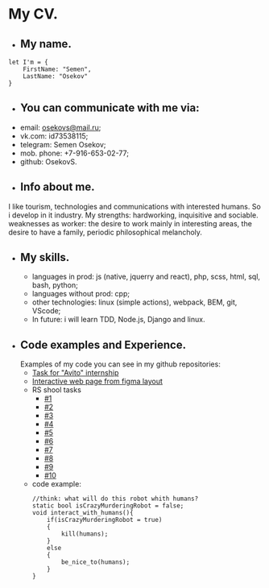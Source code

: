 # My CV.
* ## My name.
```
let I'm = {  
    FirstName: "Semen",  
    LastName: "Osekov"  
}  
```
* ## You can communicate with me via:  
- email: osekovs@mail.ru;
- vk.com: id73538115;
- telegram: Semen Osekov;
- mob. phone: +7-916-653-02-77;
- github: OsekovS.
* ## Info about me.
I like tourism, technologies and communications with interested humans. So i develop in it industry. My strengths: hardworking, inquisitive and sociable.  weaknesses as worker: the desire to work mainly in interesting areas, the desire to have a family, periodic philosophical melancholy.
* ## My skills.
    - languages in prod: js (native, jquerry and react), php, scss, html, sql, bash, python;
    - languages without prod: cpp; 
    - other technologies: linux (simple actions), webpack, BEM, git, VScode;
    - In future: i will learn TDD, Node.js, Django and linux.
* ## Code examples and Experience.
    Examples of my code you can see in my github repositories:    
    - [Task for "Avito" internship](https://github.com/OsekovS/Avito)
    - [Interactive web page from figma layout](https://github.com/OsekovS/Code_Box)
    - RS shool tasks
       * [#1](https://github.com/OsekovS/expression-calculator)
       * [#2](https://github.com/OsekovS/brackets)
       * [#3](https://github.com/OsekovS/zeros)
       * [#4](https://github.com/OsekovS/morse-decoder)
       * [#5](https://github.com/OsekovS/tic-tac-toe)
       * [#6](https://github.com/OsekovS/guessing-game)
       * [#7](https://github.com/OsekovS/finite-state-machine)
       * [#8](https://github.com/OsekovS/doubly-linked-list)
       * [#9](https://github.com/OsekovS/js-edu)
       * [#10](https://github.com/OsekovS/multiply)
    -   code example:
        ```
        //think: what will do this robot whith humans?
        static bool isCrazyMurderingRobot = false;
        void interact_with_humans(){
            if(isCrazyMurderingRobot = true)
            {
                kill(humans);
            }
            else
            {
                be_nice_to(humans);
            }
        }
        ```